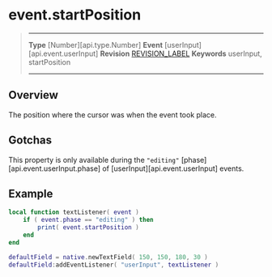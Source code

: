 
# event.startPosition

> --------------------- ------------------------------------------------------------------------------------------
> __Type__              [Number][api.type.Number]
> __Event__             [userInput][api.event.userInput]
> __Revision__          [REVISION_LABEL](REVISION_URL)
> __Keywords__          userInput, startPosition
> --------------------- ------------------------------------------------------------------------------------------

## Overview

The position where the cursor was when the event took place.


## Gotchas

This property is only available during the `"editing"` [phase][api.event.userInput.phase] of [userInput][api.event.userInput] events.


## Example
 
``````lua
local function textListener( event )
    if ( event.phase == "editing" ) then
        print( event.startPosition )
    end
end

defaultField = native.newTextField( 150, 150, 180, 30 )
defaultField:addEventListener( "userInput", textListener )
``````
